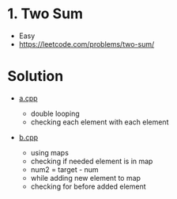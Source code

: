 # 1. Two Sum

- Easy
- https://leetcode.com/problems/two-sum/

# Solution

- [a.cpp](./a.cpp)
  - double looping
  - checking each element with each element

- [b.cpp](./b.cpp)
  - using maps
  - checking if needed element is in map
  - num2 = target - num
  - while adding new element to map
  - checking for before added element

